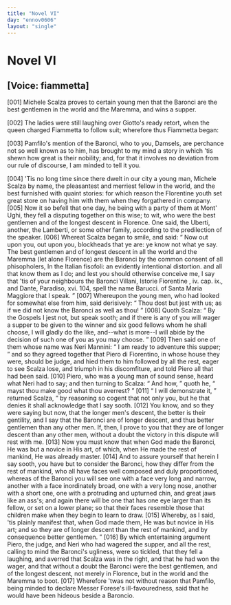 ```yaml
---
title: "Novel VI"
day: "ennov0606"
layout: "single"
---
```

<div id="nov0606" type="novella" who="fiammetta">
 <h1>
  Novel VI
 </h1>
 <p>
  <h2>
   [Voice: fiammetta]
  </h2>
 </p>
 <argument>
  <p>
   <a name="p06060001">
    [001]
   </a>
   Michele Scalza proves to certain young men that the
Baronci are the best gentlemen in the world and the Maremma, and wins a
supper.
  </p>
 </argument>
 <div3 type="commentary" who="author">
  <p>
   <a name="p06060002">
    [002]
   </a>
   The
   ladies were still laughing over Giotto's
	ready retort, when the queen charged Fiammetta to follow suit; wherefore thus Fiammetta
	began:
  </p>
 </div3>
 <div3 type="commentary" who="fiammetta">
  <p>
   <a name="p06060003">
    [003]
   </a>
   Pamfilo's mention of the
	Baronci, who to you, Damsels, are perchance not so well known as to him, has brought to my
	mind a story in which 'tis shewn how great is their nobility; and, for that it involves no
	deviation from our rule of discourse, I am minded to tell it you.
  </p>
 </div3>
 <p>
  <a name="p06060004">
   [004]
  </a>
  'Tis no long time
since there dwelt in our city a young man,
 Michele Scalza by name, the
pleasantest and merriest fellow in the
 world, and the best furnished with
quaint stories: for which reason
 the Florentine youth set great store on
having him with them when
 they forgathered in company.
  <a name="p06060005">
   [005]
  </a>
  Now it so befell
that one day, he
 being with a party of them at Mont' Ughi, they fell a
disputing
 together on this wise; to wit, who were the best gentlemen and
of
 the longest descent in Florence. One said, the Uberti, another, the
Lamberti, or some other family, according to the predilection of the
speaker.
  <a name="p06060006">
   [006]
  </a>
  Whereat Scalza began to smile, and said:
  <q direct="unspecified">
   Now out
 upon you, out
upon you, blockheads that ye are: ye know not what
 ye say. The best
gentlemen and of longest descent in all the world
 and the Maremma (let
alone Florence) are the Baronci by the
 common consent of all
phisopholers,
   <note>
    In the Italian
    fisofoli:
    an
evidently intentional distortion.
   </note>
   and all that know them as I
 do;
and lest you should otherwise conceive me, I say that 'tis of
 your
neighbours the Baronci
   <note>
    Villani,
    Istorie
Fiorentine
    , iv.
 cap.
 ix., and Dante,
    Paradiso,
    xvi. 104,
 spell the name Barucci.
   </note>
   of
Santa Maria Maggiore that I speak.
  </q>
  <a name="p06060007">
   [007]
  </a>
  Whereupon the young men,
who had looked for somewhat else from
 him, said derisively:
  <q direct="unspecified">
   Thou dost
but jest with us; as if we did not
 know the Baronci as well as thou!
  </q>
  <a name="p06060008">
   [008]
  </a>
  Quoth Scalza:
  <q direct="unspecified">
   By the Gospels
 I jest not, but speak sooth; and if there
is any of you will wager a
 supper to be given to the winner and six good
fellows whom he
 shall choose, I will gladly do the like, and--what is
more--I will
 abide by the decision of such one of you as you may
choose.
  </q>
  <a name="p06060009">
   [009]
  </a>
  Then
 said one of them whose name was Neri Mannini:
  <q direct="unspecified">
   I am
ready to
 adventure this supper;
  </q>
  and so they agreed together that Piero
di
 Fiorentino, in whose house they were, should be judge, and hied them
to him followed by all the rest, eager to see Scalza lose, and triumph
 in
his discomfiture, and told Piero all that had been said.
  <a name="p06060010">
   [010]
  </a>
  Piero, who
 was a
young man of sound sense, heard what Neri had to say; and
 then turning to
Scalza:
  <q direct="unspecified">
   And how,
  </q>
  quoth he,
  <q direct="unspecified">
   mayst thou make
 good what thou
averrest?
  </q>
  <a name="p06060011">
   [011]
  </a>
  <q direct="unspecified">
   I will demonstrate it,
  </q>
  returned
 Scalza,
  <q direct="unspecified">
   by
reasoning so cogent that not only you, but he that denies
 it shall
acknowledge that I say sooth.
   <a name="p06060012">
    [012]
   </a>
   You know, and so they were
 saying but now,
that the longer men's descent, the better is their
 gentility, and I say
that the Baronci are of longer descent, and thus
 better gentlemen than any
other men. If, then, I prove to you that
 they are of longer descent than
any other men, without a doubt the
 victory in this dispute will rest with
me.
   <a name="p06060013">
    [013]
   </a>
   Now you must know that
 when God made the Baronci, He was but a novice
in His art, of
 which, when He made the rest of mankind, He was already
master.
   <a name="p06060014">
    [014]
   </a>
   And to assure yourself that herein I say sooth, you have but to
consider
 the Baronci, how they differ from the rest of mankind, who all
have faces well composed and duly proportioned, whereas of the
 Baronci you
will see one with a face very long and narrow, another
 with a face
inordinately broad, one with a very long nose, another
 with a short one,
one with a protruding and upturned chin, and
 great jaws like an ass's; and
again there will be one that has one eye
 larger than its fellow, or set on
a lower plane; so that their faces
 resemble those that children make when
they begin to learn to draw.
   <a name="p06060015">
    [015]
   </a>
   Whereby, as I said, 'tis plainly manifest
that, when God made them,
 He was but novice in His art; and so they are of
longer descent
 than the rest of mankind, and by consequence better
gentlemen.
  </q>
  <a name="p06060016">
   [016]
  </a>
  By which entertaining argument Piero, the judge, and Neri
who had
 wagered the supper, and all the rest, calling to mind the
Baronci's
  ugliness, were so tickled, that they fell a laughing,
and averred that
 Scalza was in the right, and that he had won the wager,
and that
 without a doubt the Baronci were the best gentlemen, and of the
longest descent, not merely in Florence, but in the world and the
 Maremma
to boot.
  <a name="p06060017">
   [017]
  </a>
  Wherefore 'twas not without reason that
 Pamfilo, being minded to
declare Messer Forese's ill-favouredness,
 said that he would have been
hideous beside a Baroncio.
 </p>
</div>